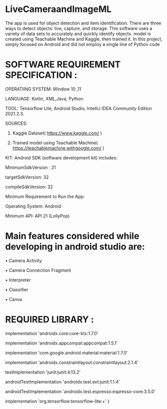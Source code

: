 # LiveCameraandImageML
The app is used for object detection and item identification. There are three ways to detect objects: live, capture, and storage. This software uses a variety of data sets to accurately and quickly identify objects.  model is created using Teachable Machine and Kaggle, then trained it. In this project,  simply focused on Android and did not employ a single line of Python code

# SOFTWARE REQUIREMENT SPECIFICATION :

OPERATIING SYSTEM:  Window 10 ,11

LANGUAGE: Kotlin, XML,Java, Python

TOOL: Tensorflow Lite, Android Studio, IntelliJ IDEA Community Edition 2021.2.3.

SOURCES: 
1. Kaggle Dataset( https://www.kaggle.com/ )
  
2. Trained model using Teachable Machine( https://teachablemachine.withgoogle.com/ )

KIT: Android SDK (software development kit) includes:

MinimumSdkVersion :       21

targetSdkVersion:         32

compileSdkVersion:        32

Minimum Requirement to Run the App:

Operating System: Android 

Minimum API: API 21 (LollyPop)




# Main features considered while developing in android studio are:
•	Camera Activity 

•	Camera Connection Fragment

•	Interpreter

•	Classifier

•	Canva

# REQUIRED LIBRARY :

implementation 'androidx.core:core-ktx:1.7.0'

implementation 'androidx.appcompat:appcompat:1.5.1'

implementation 'com.google.android.material:material:1.7.0'

implementation 'androidx.constraintlayout:constraintlayout:2.1.4'

testImplementation 'junit:junit:4.13.2'

androidTestImplementation 'androidx.test.ext:junit:1.1.4'

androidTestImplementation 'androidx.test.espresso:espresso-core:3.5.0'

implementation 'org.tensorflow:tensorflow-lite:+'
}
